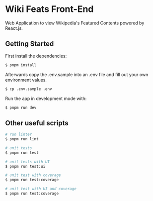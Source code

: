 # Wiki Feats Front-End

Web Application to view Wikipedia's Featured Contents powered by React.js.


## Getting Started

First install the dependencies:

```bash
$ pnpm install
```

Afterwards copy the .env.sample into an .env file and fill out your own environment values.

```bash
$ cp .env.sample .env
```

Run the app in development mode with:

```bash
$ pnpm run dev 
```

## Other useful scripts

```bash
# run linter
$ pnpm run lint

# unit tests
$ pnpm run test

# unit tests with UI
$ pnpm run test:ui

# unit test with coverage
$ pnpm run test:coverage

# unit test with UI and coverage 
$ pnpm run test:coverage
```